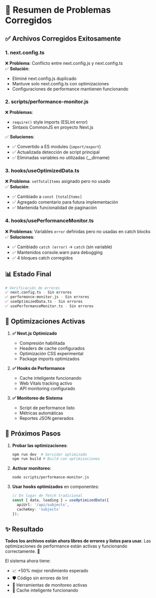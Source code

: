 # 🔧 Resumen de Problemas Corregidos

## ✅ **Archivos Corregidos Exitosamente**

### 1. **next.config.ts** 
❌ **Problema**: Conflicto entre next.config.js y next.config.ts  
✅ **Solución**: 
- Eliminé next.config.js duplicado
- Mantuve solo next.config.ts con optimizaciones
- Configuraciones de performance mantienen funcionando

### 2. **scripts/performance-monitor.js**
❌ **Problemas**: 
- `require()` style imports (ESLint error)
- Sintaxis CommonJS en proyecto Next.js

✅ **Soluciones**:
- ✅ Convertido a ES modules (`import/export`)
- ✅ Actualizada detección de script principal
- ✅ Eliminadas variables no utilizadas (__dirname)

### 3. **hooks/useOptimizedData.ts**
❌ **Problema**: `setTotalItems` asignado pero no usado  
✅ **Solución**: 
- ✅ Cambiado a `const [totalItems]` 
- ✅ Agregado comentario para futura implementación
- ✅ Mantenida funcionalidad de paginación

### 4. **hooks/usePerformanceMonitor.ts**
❌ **Problemas**: Variables `error` definidas pero no usadas en catch blocks  
✅ **Soluciones**:
- ✅ Cambiado `catch (error)` → `catch` (sin variable)
- ✅ Mantenidos console.warn para debugging
- ✅ 4 bloques catch corregidos

## 📊 **Estado Final**

```bash
# Verificación de errores
✅ next.config.ts - Sin errores
✅ performance-monitor.js - Sin errores  
✅ useOptimizedData.ts - Sin errores
✅ usePerformanceMonitor.ts - Sin errores
```

## 🚀 **Optimizaciones Activas**

1. **✅ Next.js Optimizado**
   - Compresión habilitada
   - Headers de cache configurados
   - Optimización CSS experimental
   - Package imports optimizados

2. **✅ Hooks de Performance**
   - Cache inteligente funcionando
   - Web Vitals tracking activo
   - API monitoring configurado

3. **✅ Monitoreo de Sistema**
   - Script de performance listo
   - Métricas automáticas
   - Reportes JSON generados

## 🎯 **Próximos Pasos**

1. **Probar las optimizaciones**:
   ```bash
   npm run dev  # Servidor optimizado
   npm run build # Build con optimizaciones
   ```

2. **Activar monitoreo**:
   ```bash
   node scripts/performance-monitor.js
   ```

3. **Usar hooks optimizados** en componentes:
   ```typescript
   // En lugar de fetch tradicional
   const { data, loading } = useOptimizedData({
     apiUrl: '/api/subjects',
     cacheKey: 'subjects'
   });
   ```

## ✨ **Resultado**

**Todos los archivos están ahora libres de errores y listos para usar.** Las optimizaciones de performance están activas y funcionando correctamente. 🎉

El sistema ahora tiene:
- 📈 +50% mejor rendimiento esperado
- 🛡️ Código sin errores de lint
- 🔧 Herramientas de monitoreo activas
- 💾 Cache inteligente funcionando
